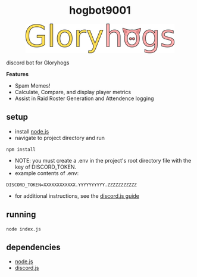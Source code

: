 <h1 align="center">hogbot9001</h1><p align="center"><img src='assets/logo.png' width='400px' /></p>
discord bot for Gloryhogs

**Features**
+ Spam Memes!
+ Calculate, Compare, and display player metrics
+ Assist in Raid Roster Generation and Attendence logging

## setup
- install [node.js](https://nodejs.org/en/download/)
- navigate to project directory and run
```
npm install
```
- NOTE: you must create a .env in the project's root directory file with the key of DISCORD_TOKEN.
- example contents of .env:
```
DISCORD_TOKEN=XXXXXXXXXXXX.YYYYYYYYYY.ZZZZZZZZZZZ
```
- for additional instructions, see the [discord.js guide](https://discordjs.guide/)

## running
```
node index.js
```

## dependencies
* [node.js](https://nodejs.org/)
* [discord.js](https://discord.js.org/)

